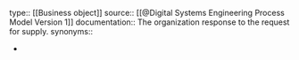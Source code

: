 type:: [[Business object]]
source:: [[@Digital Systems Engineering Process Model Version 1]]
documentation:: The organization response to the request for supply. 
synonyms::

-